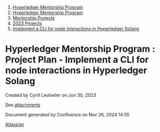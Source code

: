 1. [Hyperledger Mentorship Program](index.html)
2. [Hyperledger Mentorship Program](Hyperledger-Mentorship-Program_21954571.html)
3. [Mentorship Projects](Mentorship-Projects_21954604.html)
4. [2023 Projects](2023-Projects_21954865.html)
5. [Implement a CLI for node interactions in Hyperledger Solang](Implement-a-CLI-for-node-interactions-in-Hyperledger-Solang_21954905.html)

# Hyperledger Mentorship Program : Project Plan - Implement a CLI for node interactions in Hyperledger Solang

Created by Cyrill Leutwiler on Jun 30, 2023

See [attachments](https://wiki.hyperledger.org/pages/viewpageattachments.action?pageId=80778681&metadataLink=true)

Document generated by Confluence on Nov 26, 2024 14:55

[Atlassian](http://www.atlassian.com/)
